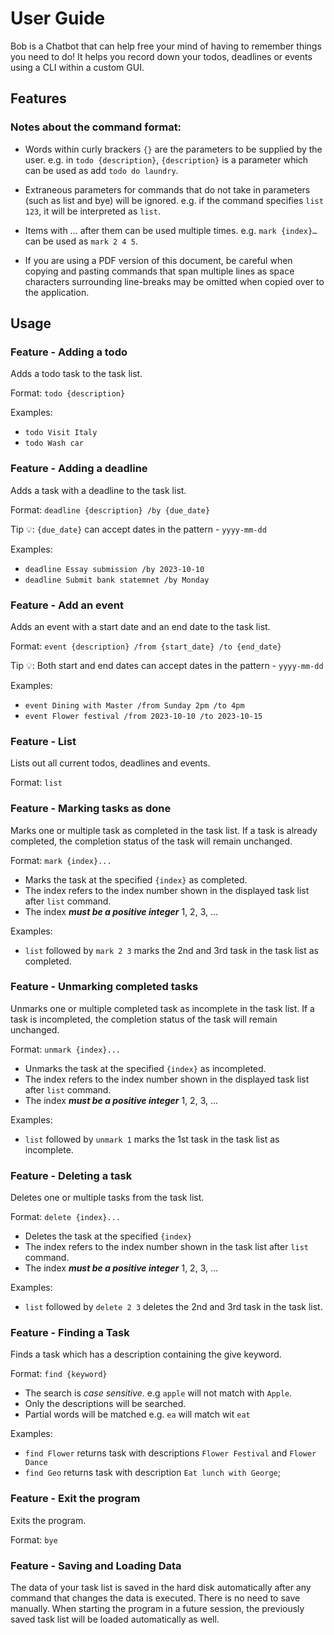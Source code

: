 # User Guide

Bob is a Chatbot that can help free your mind of having to remember things you need to do! It helps you record down your todos, deadlines or events using a CLI within a custom GUI.

## Features
### Notes about the command format:
- Words within curly brackers `{}` are the parameters to be supplied by the user.
  e.g. in `todo {description}`, `{description}` is a parameter which can be used as add `todo do laundry`.

- Extraneous parameters for commands that do not take in parameters (such as list and bye) will be ignored.
e.g. if the command specifies `list 123`, it will be interpreted as `list`.

- Items with …​ after them can be used multiple times.
e.g. `mark {index}…`​ can be used as `mark 2 4 5`.

- If you are using a PDF version of this document, be careful when copying and pasting commands that span multiple lines as space characters surrounding line-breaks may be omitted when copied over to the application.

## Usage

### Feature - Adding a todo

Adds a todo task to the task list.

Format: `todo {description}`

Examples:
- `todo Visit Italy`
- `todo Wash car`

### Feature - Adding a deadline

Adds a task with a deadline to the task list.

Format: `deadline {description} /by {due_date}`

Tip 💡: `{due_date}` can accept dates in the pattern - `yyyy-mm-dd`

Examples: 
- `deadline Essay submission /by 2023-10-10`
- `deadline Submit bank statemnet /by Monday`

### Feature - Add an event

Adds an event with a start date and an end date to the task list.

Format: `event {description} /from {start_date} /to {end_date}`

Tip 💡: Both start and end dates can accept dates in the pattern - `yyyy-mm-dd`

Examples:
- `event Dining with Master /from Sunday 2pm /to 4pm`
- `event Flower festival /from 2023-10-10 /to 2023-10-15`

### Feature - List

Lists out all current todos, deadlines and events.

Format: `list`

### Feature - Marking tasks as done

Marks one or multiple task as completed in the task list. If a task is already completed, the completion status of the task will remain unchanged.

Format: `mark {index}...`
- Marks the task at the specified `{index}` as completed.
- The index refers to the index number shown in the displayed task list after `list` command.
- The index ***must be a positive integer*** 1, 2, 3, ...

Examples:
- `list` followed by `mark 2 3` marks the 2nd and 3rd task in the task list as completed.

### Feature - Unmarking completed tasks 

Unmarks one or multiple completed task as incomplete in the task list. If a task is incompleted, the completion status of the task will remain unchanged.

Format: `unmark {index}...`
- Unmarks the task at the specified `{index}` as incompleted.
- The index refers to the index number shown in the displayed task list after `list` command.
- The index ***must be a positive integer*** 1, 2, 3, ...

Examples:
- `list` followed by `unmark 1` marks the 1st task in the task list as incomplete.


### Feature - Deleting a task

Deletes one or multiple tasks from the task list.

Format: `delete {index}...`
- Deletes the task at the specified `{index}`
- The index refers to the index number shown in the task list after `list` command.
- The index ***must be a positive integer*** 1, 2, 3, …​

Examples:
- `list` followed by `delete 2 3` deletes the 2nd and 3rd task in the task list.

### Feature - Finding a Task

Finds a task which has a description containing the give keyword.

Format: `find {keyword}`

- The search is *case sensitive*. e.g `apple` will not match with `Apple`.
- Only the descriptions will be searched.
- Partial words will be matched e.g. `ea` will match wit `eat`

Examples:
- `find Flower` returns task with descriptions `Flower Festival` and `Flower Dance`
- `find Geo` returns task with description `Eat lunch with George`;

### Feature - Exit the program

Exits the program.

Format: `bye`

### Feature - Saving and Loading Data

The data of your task list is saved in the hard disk automatically after any command that changes the data is executed.
There is no need to save manually.
When starting the program in a future session, the previously saved task list will be loaded automatically as well.
